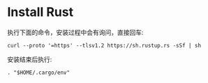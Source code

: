 # Install Rust

执行下面的命令，安装过程中会有询问，直接回车:

```
curl --proto '=https' --tlsv1.2 https://sh.rustup.rs -sSf | sh
```

安装结束后执行:

```
. "$HOME/.cargo/env" 
```